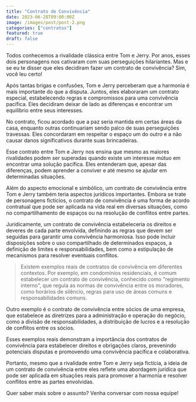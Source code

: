 ```yaml
---
title: "Contrato de Convivência"
date: 2023-06-28T09:00:00Z
image: /images/post/post-2.png
categories: ["contratos"]
featured: true
draft: false
---
```


Todos conhecemos a rivalidade clássica entre Tom e Jerry. Por anos, esses dois personagens nos cativaram com suas perseguições hilariantes. Mas e se eu te disser que eles decidiram fazer um contrato de convivência? Sim, você leu certo!

Após tantas brigas e confusões, Tom e Jerry perceberam que a harmonia é mais importante do que a disputa. Juntos, eles elaboraram um contrato especial, estabelecendo regras e compromissos para uma convivência pacífica. Eles decidiram deixar de lado as diferenças e encontrar um equilíbrio entre seus interesses.

No contrato, ficou acordado que a paz seria mantida em certas áreas da casa, enquanto outras continuariam sendo palco de suas perseguições travessas. Eles concordaram em respeitar o espaço um do outro e a não causar danos significativos durante suas brincadeiras.

Esse contrato entre Tom e Jerry nos ensina que mesmo as maiores rivalidades podem ser superadas quando existe um interesse mútuo em encontrar uma solução pacífica. Eles entenderam que, apesar das diferenças, podem aprender a conviver e até mesmo se ajudar em determinadas situações.

Além do aspecto emocional e simbólico, um contrato de convivência entre Tom e Jerry também teria aspectos jurídicos importantes. Embora se trate de personagens fictícios, o contrato de convivência é uma forma de acordo contratual que pode ser aplicada na vida real em diversas situações, como no compartilhamento de espaços ou na resolução de conflitos entre partes.

Juridicamente, um contrato de convivência estabeleceria os direitos e deveres de cada parte envolvida, definindo as regras que devem ser seguidas para garantir uma convivência harmoniosa. Isso pode incluir disposições sobre o uso compartilhado de determinados espaços, a definição de limites e responsabilidades, bem como a estipulação de mecanismos para resolver eventuais conflitos.

> Existem exemplos reais de contratos de convivência em diferentes contextos. Por exemplo, em condomínios residenciais, é comum estabelecer um contrato de convivência, conhecido como "regimento interno", que regula as normas de convivência entre os moradores, como horários de silêncio, regras para uso de áreas comuns e responsabilidades comuns.

Outro exemplo é o contrato de convivência entre sócios de uma empresa, que estabelece as diretrizes para a administração e operação do negócio, como a divisão de responsabilidades, a distribuição de lucros e a resolução de conflitos entre os sócios.

Esses exemplos reais demonstram a importância dos contratos de convivência para estabelecer direitos e obrigações claros, prevenindo potenciais disputas e promovendo uma convivência pacífica e colaborativa.

Portanto, mesmo que a rivalidade entre Tom e Jerry seja fictícia, a ideia de um contrato de convivência entre eles reflete uma abordagem jurídica que pode ser aplicada em situações reais para promover a harmonia e resolver conflitos entre as partes envolvidas.

Quer saber mais sobre o assunto? Venha conversar com nossa equipe!
